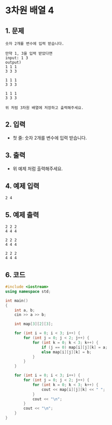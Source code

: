 # 3차원 배열 4

## 1. 문제
```
숫자 2개를 변수에 입력 받습니다.

만약 1, 3을 입력 받았다면
input: 1 3
output)
1 1 1
3 3 3

1 1 1
3 3 3

1 1 1
3 3 3

위 처럼 3차원 배열에 저장하고 출력해주세요. 
```


## 2. 입력
- 첫 줄: 숫자 2개를 변수에 입력 받습니다.

## 3. 출력
- 위 예제 처럼 출력해주세요. 

## 4. 예제 입력
```
2 4
```

## 5. 예제 출력
```
2 2 2
4 4 4

2 2 2
4 4 4

2 2 2
4 4 4
```

## 6. 코드
```c++
#include <iostream>
using namespace std;

int main()
{
    int a, b;
    cin >> a >> b;

    int map[3][2][3];

    for (int i = 0; i < 3; i++) {
        for (int j = 0; j < 2; j++) {
            for (int k = 0; k < 3; k++) {
                if (j == 0) map[i][j][k] = a;
                else map[i][j][k] = b;
            }
        }
    }

    for (int i = 0; i < 3; i++) {
        for (int j = 0; j < 2; j++) {
            for (int k = 0; k < 3; k++) {
                cout << map[i][j][k] << " ";
            }
            cout << "\n";
        }
        cout << "\n";
    }
}
```
